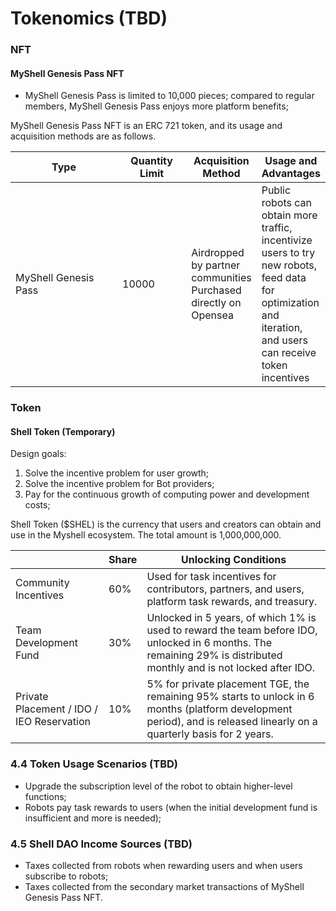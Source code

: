 # Tokenomics (TBD)

### NFT

#### MyShell Genesis Pass NFT

* MyShell Genesis Pass is limited to 10,000 pieces; compared to regular members, MyShell Genesis Pass enjoys more platform benefits;

MyShell Genesis Pass NFT is an ERC 721 token, and its usage and acquisition methods are as follows.

<table><thead><tr><th width="172">Type</th><th width="99">Quantity Limit</th><th>Acquisition Method</th><th>Usage and Advantages</th></tr></thead><tbody><tr><td>MyShell Genesis Pass</td><td>10000</td><td>Airdropped by partner communities<br>Purchased directly on Opensea</td><td>Public robots can obtain more traffic, incentivize users to try new robots, feed data for optimization and iteration, and users can receive token incentives</td></tr></tbody></table>

### Token

#### Shell Token (Temporary)

Design goals:

1. Solve the incentive problem for user growth;
2. Solve the incentive problem for Bot providers;
3. Pay for the continuous growth of computing power and development costs;

Shell Token ($SHEL) is the currency that users and creators can obtain and use in the Myshell ecosystem. The total amount is 1,000,000,000.

|                  | Share | Unlocking Conditions                                      |
| ---------------- | ----- | --------------------------------------------------- |
| Community Incentives | 60% | Used for task incentives for contributors, partners, and users, platform task rewards, and treasury. |
| Team Development Fund | 30% | Unlocked in 5 years, of which 1% is used to reward the team before IDO, unlocked in 6 months. The remaining 29% is distributed monthly and is not locked after IDO. |
| Private Placement / IDO / IEO Reservation | 10% | 5% for private placement TGE, the remaining 95% starts to unlock in 6 months (platform development period), and is released linearly on a quarterly basis for 2 years. |

### 4.4 Token Usage Scenarios (TBD)

* Upgrade the subscription level of the robot to obtain higher-level functions;
* Robots pay task rewards to users (when the initial development fund is insufficient and more is needed);

### 4.5 Shell DAO Income Sources (TBD)

* Taxes collected from robots when rewarding users and when users subscribe to robots;
* Taxes collected from the secondary market transactions of MyShell Genesis Pass NFT.